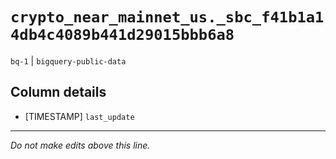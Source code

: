 # `crypto_near_mainnet_us._sbc_f41b1a14db4c4089b441d29015bbb6a8`
`bq-1` | `bigquery-public-data`

## Column details
* [TIMESTAMP] `last_update`

-------------------------------------------------------------------------------
*Do not make edits above this line.*
